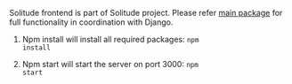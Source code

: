 Solitude frontend is part of Solitude project. Please refer <a href="https://github.com/tolgafiratoglu/solitude">main package</a> for full functionality in coordination with Django.

1. Npm install will install all required packages:
<code>npm install</code>

2. Npm start will start the server on port 3000:
<code>npm start</code>

